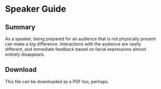# Speaker Guide

## Summary
As a speaker, being prepared for an audience that is not physically present can make a big difference.
Interactions with the audience are vastly different, and immediate feedback based on facial expressions almost entirely disappears.

## Download
This file can be downloaded as a PDF too, perhaps.
